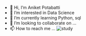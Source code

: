 - 👋 Hi, I’m Aniket Potabatti
- 👀 I’m interested in Data Science
- 🌱 I’m currently learning Python, sql
- 💞️ I’m looking to collaborate on ...
- 📫 How to reach me ...
![study](https://user-images.githubusercontent.com/103943201/163819485-2e98438b-8b86-42c0-a1db-8b0164a62961.png)

<!---
aniketp10/aniketp10 is a ✨ special ✨ repository because its `README.md` (this file) appears on your GitHub profile.
You can click the Preview link to take a look at your changes.
--->
